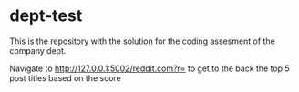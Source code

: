 # dept-test
This is the repository with the solution for the coding assesment of the company dept. 

Navigate to http://127.0.0.1:5002/reddit.com?r=<name of subreddit> to get to the back the top 5 post titles based on the score
